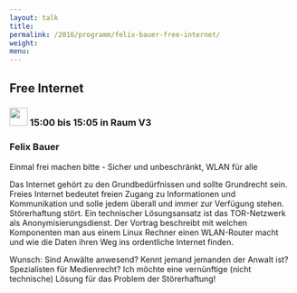 ```yaml
---
layout: talk
title:
permalink: /2016/programm/felix-bauer-free-internet/
weight:
menu:
---
```

## Free Internet

### <img height = "32" src="../../../images/lightning.svg"> 15:00 bis 15:05 in Raum V3

### Felix Bauer

Einmal frei machen bitte - Sicher und unbeschränkt, WLAN für alle


  Das Internet gehört zu den Grundbedürfnissen und sollte Grundrecht sein.
  Freies Internet bedeutet freien Zugang zu Informationen und Kommunikation
  und solle jedem überall und immer zur Verfügung stehen. Störerhaftung stört.
  Ein technischer Lösungsansatz ist das TOR-Netzwerk als Anonymisierungsdienst.
  Der Vortrag beschreibt mit welchen Komponenten man aus einem Linux Rechner
  einen WLAN-Router macht und wie die Daten ihren Weg ins ordentliche Internet
  finden.

  Wunsch:
  Sind Anwälte anwesend? Kennt jemand jemanden der Anwalt ist? Spezialisten für
  Medienrecht? Ich möchte eine vernünftige (nicht technische) Lösung für das
  Problem der Störerhaftung!
